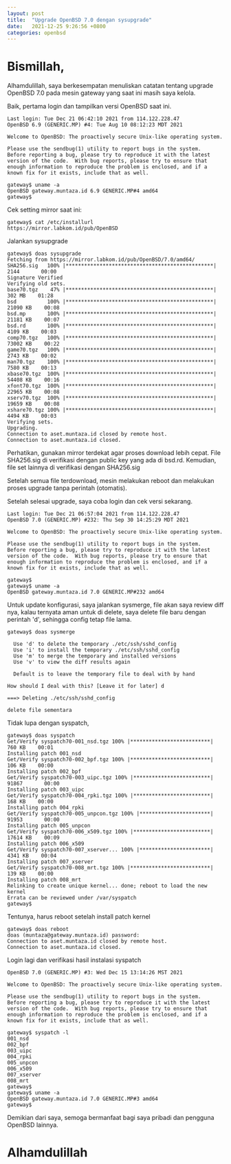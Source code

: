 ```yaml
---
layout: post
title:  "Upgrade OpenBSD 7.0 dengan sysupgrade"
date:   2021-12-25 9:26:56 +0800
categories: openbsd
---
```


# Bismillah,

Alhamdulillah, saya berkesempatan menuliskan catatan tentang upgrade OpenBSD 7.0 
pada mesin gateway yang saat ini masih saya kelola.

Baik, pertama login dan tampilkan versi OpenBSD saat ini.


```text
Last login: Tue Dec 21 06:42:10 2021 from 114.122.228.47
OpenBSD 6.9 (GENERIC.MP) #4: Tue Aug 10 08:12:23 MDT 2021

Welcome to OpenBSD: The proactively secure Unix-like operating system.

Please use the sendbug(1) utility to report bugs in the system.
Before reporting a bug, please try to reproduce it with the latest
version of the code.  With bug reports, please try to ensure that
enough information to reproduce the problem is enclosed, and if a
known fix for it exists, include that as well.

gateway$ uname -a                                                   
OpenBSD gateway.muntaza.id 6.9 GENERIC.MP#4 amd64
gateway$ 
```

Cek setting mirror saat ini:

```text
gateway$ cat /etc/installurl                                                      
https://mirror.labkom.id/pub/OpenBSD
```

Jalankan sysupgrade


```text
gateway$ doas sysupgrade                   
Fetching from https://mirror.labkom.id/pub/OpenBSD/7.0/amd64/
SHA256.sig   100% |************************************************|  2144       00:00    
Signature Verified
Verifying old sets.
base70.tgz    47% |************************************************|   302 MB    01:28    
bsd          100% |************************************************| 21090 KB    00:08    
bsd.mp       100% |************************************************| 21181 KB    00:07    
bsd.rd       100% |************************************************|  4109 KB    00:03    
comp70.tgz   100% |************************************************| 73002 KB    00:22    
game70.tgz   100% |************************************************|  2743 KB    00:02    
man70.tgz    100% |************************************************|  7580 KB    00:13    
xbase70.tgz  100% |************************************************| 54408 KB    00:16    
xfont70.tgz  100% |************************************************| 22965 KB    00:08    
xserv70.tgz  100% |************************************************| 19659 KB    00:08    
xshare70.tgz 100% |************************************************|  4494 KB    00:03    
Verifying sets.
Upgrading.
Connection to aset.muntaza.id closed by remote host.
Connection to aset.muntaza.id closed.
```

Perhatikan, gunakan mirror terdekat agar proses download lebih cepat. File SHA256.sig di verifikasi dengan public key yang ada di bsd.rd. Kemudian, file set lainnya di verifikasi dengan SHA256.sig

Setelah semua file terdownload, mesin melakukan reboot dan melakukan proses upgrade tanpa perintah (otomatis).

Setelah selesai upgrade, saya coba login dan cek versi sekarang.



```text
Last login: Tue Dec 21 06:57:04 2021 from 114.122.228.47
OpenBSD 7.0 (GENERIC.MP) #232: Thu Sep 30 14:25:29 MDT 2021

Welcome to OpenBSD: The proactively secure Unix-like operating system.

Please use the sendbug(1) utility to report bugs in the system.
Before reporting a bug, please try to reproduce it with the latest
version of the code.  With bug reports, please try to ensure that
enough information to reproduce the problem is enclosed, and if a
known fix for it exists, include that as well.

gateway$ 
gateway$ uname -a                                                                                
OpenBSD gateway.muntaza.id 7.0 GENERIC.MP#232 amd64
```

Untuk update konfigurasi, saya jalankan sysmerge, file akan saya review diff nya, kalau
ternyata aman untuk di delete, saya delete file baru dengan perintah 'd', sehingga config
tetap file lama.

```text
gateway$ doas sysmerge 

  Use 'd' to delete the temporary ./etc/ssh/sshd_config
  Use 'i' to install the temporary ./etc/ssh/sshd_config
  Use 'm' to merge the temporary and installed versions
  Use 'v' to view the diff results again

  Default is to leave the temporary file to deal with by hand

How should I deal with this? [Leave it for later] d

===> Deleting ./etc/ssh/sshd_config

delete file sementara
```

Tidak lupa dengan syspatch,

```text
gateway$ doas syspatch        
Get/Verify syspatch70-001_nsd.tgz 100% |**************************|   760 KB    00:01    
Installing patch 001_nsd
Get/Verify syspatch70-002_bpf.tgz 100% |**************************|   106 KB    00:00    
Installing patch 002_bpf
Get/Verify syspatch70-003_uipc.tgz 100% |*************************| 91867       00:00    
Installing patch 003_uipc
Get/Verify syspatch70-004_rpki.tgz 100% |*************************|   168 KB    00:00    
Installing patch 004_rpki
Get/Verify syspatch70-005_unpcon.tgz 100% |***********************| 91953       00:00    
Installing patch 005_unpcon
Get/Verify syspatch70-006_x509.tgz 100% |*************************| 17614 KB    00:09    
Installing patch 006_x509
Get/Verify syspatch70-007_xserver... 100% |***********************|  4341 KB    00:04    
Installing patch 007_xserver
Get/Verify syspatch70-008_mrt.tgz 100% |**************************|   139 KB    00:00    
Installing patch 008_mrt
Relinking to create unique kernel... done; reboot to load the new kernel
Errata can be reviewed under /var/syspatch
gateway$ 
```


Tentunya, harus reboot setelah install patch kernel

```text
gateway$ doas reboot
doas (muntaza@gateway.muntaza.id) password: 
Connection to aset.muntaza.id closed by remote host.
Connection to aset.muntaza.id closed.
```

Login lagi dan verifikasi hasil instalasi syspatch


```text
OpenBSD 7.0 (GENERIC.MP) #3: Wed Dec 15 13:14:26 MST 2021

Welcome to OpenBSD: The proactively secure Unix-like operating system.

Please use the sendbug(1) utility to report bugs in the system.
Before reporting a bug, please try to reproduce it with the latest
version of the code.  With bug reports, please try to ensure that
enough information to reproduce the problem is enclosed, and if a
known fix for it exists, include that as well.

gateway$ syspatch -l                                                                               
001_nsd
002_bpf
003_uipc
004_rpki
005_unpcon
006_x509
007_xserver
008_mrt
gateway$ 
gateway$ uname -a                                                                                  
OpenBSD gateway.muntaza.id 7.0 GENERIC.MP#3 amd64
gateway$
```

Demikian dari saya, semoga bermanfaat bagi saya pribadi dan pengguna OpenBSD lainnya.


# Alhamdulillah
